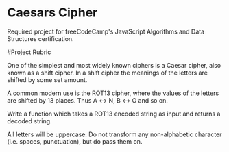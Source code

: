 # Caesars Cipher
Required project for freeCodeCamp's JavaScript Algorithms and Data Structures certification.

#Project Rubric

One of the simplest and most widely known ciphers is a Caesar cipher, also known as a shift cipher. In a shift cipher the meanings of the letters are shifted by some set amount.

A common modern use is the ROT13 cipher, where the values of the letters are shifted by 13 places. Thus A ↔ N, B ↔ O and so on.

Write a function which takes a ROT13 encoded string as input and returns a decoded string.

All letters will be uppercase. Do not transform any non-alphabetic character (i.e. spaces, punctuation), but do pass them on.
